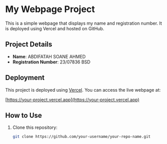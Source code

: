 # My Webpage Project

This is a simple webpage that displays my name and registration number. It is deployed using Vercel and hosted on GitHub.

## Project Details
- **Name**: ABDIFATAH SOANE AHMED
- **Registration Number**: 23/07836 BSD

## Deployment
This project is deployed using [Vercel](https://vercel.com). You can access the live webpage at:

[https://your-project.vercel.app](https://your-project.vercel.app)

## How to Use
1. Clone this repository:
   ```bash
   git clone https://github.com/your-username/your-repo-name.git
